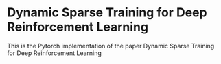 # Dynamic Sparse Training for Deep Reinforcement Learning

This is the Pytorch implementation of the paper Dynamic Sparse Training for Deep Reinforcement Learning
